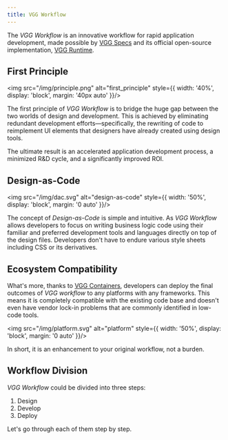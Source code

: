 ```yaml
---
title: VGG Workflow
---
```


The _VGG Workflow_ is an innovative workflow for rapid application development,
made possible by [VGG Specs](/specs/overview) and its official open-source
implementation, [VGG Runtime](https://github.com/verygoodgraphics/vgg_runtime).

## First Principle

<img src="/img/principle.png" alt="first_principle" style={{ width: '40%', display: 'block', margin: '40px auto' }}/>

The first principle of _VGG Workflow_ is to bridge the huge gap between the two
worlds of design and development. This is achieved by eliminating redundant
development efforts—specifically, the rewriting of code to reimplement UI
elements that designers have already created using design tools.

The ultimate result is an accelerated application development process, a
minimized R&D cycle, and a significantly improved ROI.

## Design-as-Code

<img src="/img/dac.svg" alt="design-as-code" style={{ width: '50%', display: 'block', margin: '0 auto' }}/>

The concept of _Design-as-Code_ is simple and intuitive. As _VGG Workflow_
allows developers to focus on writing business logic code using their familiar
and preferred development tools and languages directly on top of the design
files. Developers don't have to endure various style sheets including CSS or its
derivatives.

## Ecosystem Compatibility

What's more, thanks to [VGG Containers](/containers/overview), developers can
deploy the final outcomes of _VGG workflow_ to any platforms with any
frameworks. This means it is completely compatible with the existing code base
and doesn't even have vendor lock-in problems that are commonly identified in
low-code tools.

<img src="/img/platform.svg" alt="platform" style={{ width: '50%', display: 'block', margin: '0 auto' }}/>

In short, it is an enhancement to your original workflow, not a burden.

## Workflow Division

_VGG Workflow_ could be divided into three steps:

1. Design
2. Develop
3. Deploy

Let's go through each of them step by step.
